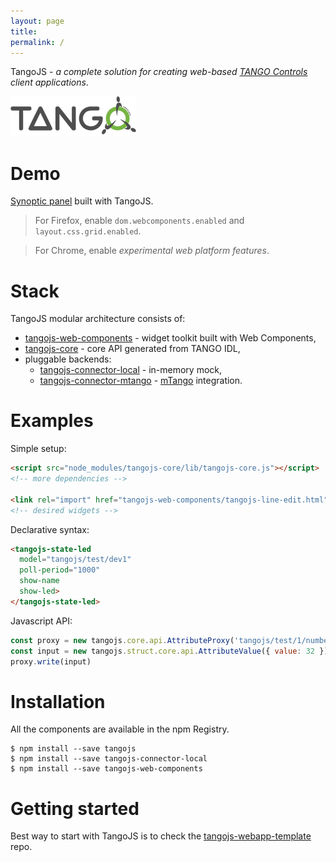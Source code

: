 ```yaml
---
layout: page
title:
permalink: /
---
```


TangoJS - *a complete solution for creating web-based
[TANGO Controls](http://www.tango-controls.org/) client applications*.

![](_assets/logo_tangocontrols.png)

# Demo

[Synoptic panel](#) built with TangoJS.

> For Firefox, enable `dom.webcomponents.enabled` and `layout.css.grid.enabled`.

> For Chrome, enable *experimental web platform features*.

# Stack
TangoJS modular architecture consists of:

* [tangojs-web-components](https://github.com/tangojs/tangojs-web-components) -
  widget toolkit built with Web Components,
* [tangojs-core](https://github.com/tangojs/tangojs-core) -
  core API generated from TANGO IDL,
* pluggable backends:
  * [tangojs-connector-local](
    https://github.com/tangojs/tangojs-connector-local) -
    in-memory mock,
  * [tangojs-connector-mtango](
    https://github.com/tangojs/tangojs-connector-mtango) -
    [mTango](https://bitbucket.org/hzgwpn/mtango/wiki/Home) integration.

# Examples

Simple setup:

```html
<script src="node_modules/tangojs-core/lib/tangojs-core.js"></script>
<!-- more dependencies -->

<link rel="import" href="tangojs-web-components/tangojs-line-edit.html">
<!-- desired widgets -->
```

Declarative syntax:

```html
<tangojs-state-led
  model="tangojs/test/dev1"
  poll-period="1000"
  show-name
  show-led>
</tangojs-state-led>
```

Javascript API:

```javascript
const proxy = new tangojs.core.api.AttributeProxy('tangojs/test/1/number_scalar')
const input = new tangojs.struct.core.api.AttributeValue({ value: 32 })
proxy.write(input)
```

# Installation

All the components are available in the npm Registry.

```
$ npm install --save tangojs
$ npm install --save tangojs-connector-local
$ npm install --save tangojs-web-components
```

# Getting started
Best way to start with TangoJS is to check the [tangojs-webapp-template](
https://github.com/tangojs/tangojs-webapp-template) repo.
